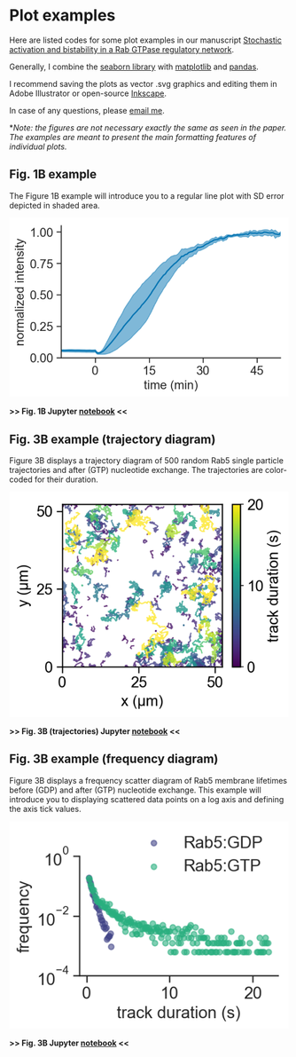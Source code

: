 # Plot examples

Here are listed codes for some plot examples in our manuscript [Stochastic activation and bistability in a Rab GTPase regulatory network](https://www.biorxiv.org/content/10.1101/776567v1).

Generally, I combine the [seaborn library](http://seaborn.pydata.org/index.html) with [matplotlib](https://matplotlib.org/) and [pandas](https://pandas.pydata.org/).

I recommend saving the plots as vector .svg graphics and editing them in Adobe Illustrator or open-source [Inkscape](https://inkscape.org/).



In case of any questions, please [email me](mailto:ubezelja@ist.ac.at).





**Note: the figures are not necessary exactly the same as seen in the paper. The examples are meant to present the main formatting features of individual plots.*

## Fig. 1B example
The Figure 1B example will introduce you to a regular line plot with SD error depicted in shaded area.

![](fig1B_example.png)

**>> Fig. 1B Jupyter [notebook](Fig_1B_example.ipynb) <<**

## Fig. 3B example (trajectory diagram)
Figure 3B displays a trajectory diagram of 500 random Rab5 single particle trajectories and after (GTP) nucleotide exchange. The trajectories are color-coded for their duration.

![](fig3B_GTP.png)

**>> Fig. 3B (trajectories) Jupyter [notebook](Fig_3B_trajectories_example.ipynb) <<**

## Fig. 3B example (frequency diagram)
Figure 3B displays a frequency scatter diagram of Rab5 membrane lifetimes before (GDP) and after (GTP) nucleotide exchange. This example will introduce you to displaying scattered data points on a log axis and defining the axis tick values.

![](fig3B_example.png)

**>> Fig. 3B Jupyter [notebook](Fig._3B_example.ipynb) <<**